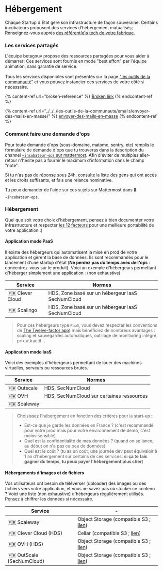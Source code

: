 # Hébergement

Chaque Startup d'Etat gère son infrastructure de façon souveraine. Certains incubateurs proposent des services d'hébergement mutualisés; Renseignez-vous auprès [des référent(e)s tech de votre fabrique.](../../gestion-au-quotidien/tech/to-do-liens-avec-les-referents-techs.md)

### Les services partagés

L'équipe betagouv propose des ressources partagées pour vous aider à démarrer; Ces services sont fournis en mode "best effort" par l'équipe animation, sans garantie de service.\
\
Tous les services disponibles sont présentés sur la page ["les outils de la communauté"](broken-reference) et vous pouvez instancier ces services de votre côté si nécessaire.

{% content-ref url="broken-reference" %}
[Broken link](broken-reference)
{% endcontent-ref %}

{% content-ref url="../../../les-outils-de-la-communaute/emails/envoyer-des-mails-en-masse/" %}
[envoyer-des-mails-en-masse](../../../les-outils-de-la-communaute/emails/envoyer-des-mails-en-masse/)
{% endcontent-ref %}

### Comment faire une demande d'ops

Pour toute demande d'ops (sous-domaine, matomo, sentry, etc) remplis le formulaire de demande d'ops que tu trouveras dans la description du channel [`~incubateur-ops` sur mattermost](https://mattermost.incubateur.net/betagouv/channels/incubateur-demandes-ops). Afin d'éviter de multiples aller-retour n'hésite pas à fournir le maximum d'information dans le champ "note".

Si tu n'as pas de réponse sous 24h, consulte la liste des gens qui ont accès et les droits suffisants, et fais une relance nominative.

Tu peux demander de l'aide sur ces sujets sur Mattermost dans 🔒`~incubateur-ops`.

### Hébergement

Quel que soit votre choix d'hébergement, pensez à bien documenter votre infrastructure et respecter [les 12 facteurs](https://12factor.net/fr/) pour une meilleure portabilité de votre application :)

#### Application mode PaaS

Il existe des hébergeurs qui automatisent la mise en prod de votre application et gèrent la base de données. Ils sont recommandés pour le lancement d'une startup d'état (**Ne perdez pas du temps avec de l'ops** : concentrez-vous sur le produit). Voici un exemple d'hébergeurs permettant d'héberger simplement une application : (non exhaustive)

| Service           | Normes                                           |
| ----------------- | ------------------------------------------------ |
| 🇫🇷 Clever Cloud | HDS, Zone basé sur un hébergeur IaaS SecNumCloud |
| 🇫🇷 Scalingo     | HDS, Zone basé sur un hébergeur IaaS SecNumCloud |

> Pour ces hébergeurs type `PaaS`, vous devez respecter les conventions de [The Twelve-factor app](https://12factor.net)) mais bénéficiez de nombreux avantages : scaling et sauvegardes automatiques, outillage de monitioring intégré, prix attractif...

#### Application mode IaaS

Voici des exemples d'hébergeurs permettant de louer des machines virtuelles, serveurs ou ressources brutes.

| Service       | Normes                                    |
| ------------- | ----------------------------------------- |
| 🇫🇷 Outscale | HDS, SecNumCloud                          |
| 🇫🇷 OVH      | HDS, SecNumCloud sur certaines ressources |
| 🇫🇷 Scaleway |                                           |

> Choisissez l'hébergement en fonction des critères pour la start-up :
>
> * Est-ce que je garde les données en France ? (c'est recommandé pour votre prod mais pour votre environnement de demo, c'est moins sensible)
> * Quel est la confidentialité de mes données ? (quand on se lance, au début on n'a pas ou peu de données)
> * Quel est le coût ? (tu as un coût, une journée dev peut équivaloir à 1 an d'hébergement sur certains de ces services: **si ça te fais gagner du temps, tu peux payer l'hébergement plus cher**)

#### Hébergements d'images et de fichiers

Vos utilisateurs ont besoin de téléverser (uploader) des images ou des fichiers vers votre application, et vous ne savez pas où stocker ce contenu ? Voici une liste (non exhaustive) d'hébergeurs régulièrement utilisés. Pensez à chiffrer les données si nécessaire.

| Service                     | -                                                                                                 |
| --------------------------- | ------------------------------------------------------------------------------------------------- |
| 🇫🇷 Scaleway               | Object Storage (compatible S3 ; [lien](https://www.scaleway.com/fr/object-storage/))              |
| 🇫🇷 Clever Cloud (HDS)     | Cellar (compatible S3 ; [lien](https://www.clever-cloud.com/cellar-s3-hosting/))                  |
| 🇫🇷 OVH (HDS)              | Object Storage (compatible S3 ; [lien](https://www.ovhcloud.com/en/public-cloud/object-storage/)) |
| 🇫🇷 OutScale (SecNumCloud) | Object Storage (compatible S3 ; [lien](https://fr.outscale.com/solutions-stockage-cloud/oos/))    |
